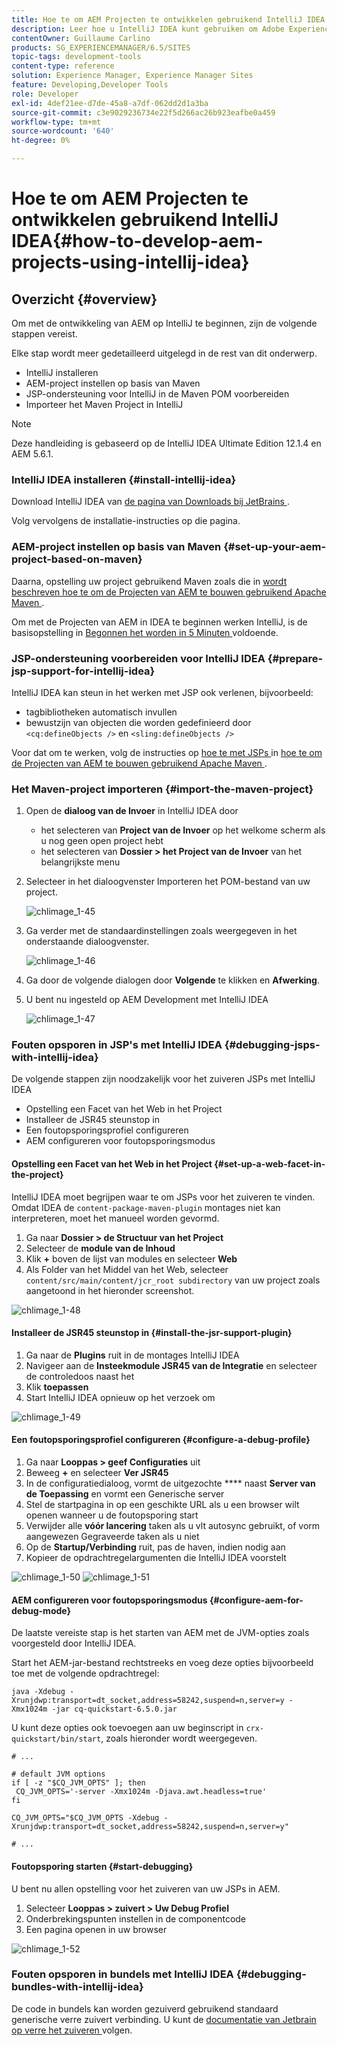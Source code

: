 ```yaml
---
title: Hoe te om AEM Projecten te ontwikkelen gebruikend IntelliJ IDEA
description: Leer hoe u IntelliJ IDEA kunt gebruiken om Adobe Experience Manager-projecten te ontwikkelen.
contentOwner: Guillaume Carlino
products: SG_EXPERIENCEMANAGER/6.5/SITES
topic-tags: development-tools
content-type: reference
solution: Experience Manager, Experience Manager Sites
feature: Developing,Developer Tools
role: Developer
exl-id: 4def21ee-d7de-45a8-a7df-062dd2d1a3ba
source-git-commit: c3e9029236734e22f5d266ac26b923eafbe0a459
workflow-type: tm+mt
source-wordcount: '640'
ht-degree: 0%

---
```


# Hoe te om AEM Projecten te ontwikkelen gebruikend IntelliJ IDEA{#how-to-develop-aem-projects-using-intellij-idea}

## Overzicht {#overview}

Om met de ontwikkeling van AEM op IntelliJ te beginnen, zijn de volgende stappen vereist.

Elke stap wordt meer gedetailleerd uitgelegd in de rest van dit onderwerp.

* IntelliJ installeren
* AEM-project instellen op basis van Maven
* JSP-ondersteuning voor IntelliJ in de Maven POM voorbereiden
* Importeer het Maven Project in IntelliJ

>[!NOTE]
>
>Deze handleiding is gebaseerd op de IntelliJ IDEA Ultimate Edition 12.1.4 en AEM 5.6.1.

### IntelliJ IDEA installeren {#install-intellij-idea}

Download IntelliJ IDEA van [ de pagina van Downloads bij JetBrains ](https://www.jetbrains.com/idea/download/).

Volg vervolgens de installatie-instructies op die pagina.

### AEM-project instellen op basis van Maven {#set-up-your-aem-project-based-on-maven}

Daarna, opstelling uw project gebruikend Maven zoals die in [ wordt beschreven hoe te om de Projecten van AEM te bouwen gebruikend Apache Maven ](/help/sites-developing/ht-projects-maven.md).

Om met de Projecten van AEM in IDEA te beginnen werken IntelliJ, is de basisopstelling in [ Begonnen het worden in 5 Minuten ](https://maven.apache.org/guides/getting-started/maven-in-five-minutes.html) voldoende.

### JSP-ondersteuning voorbereiden voor IntelliJ IDEA {#prepare-jsp-support-for-intellij-idea}

IntelliJ IDEA kan steun in het werken met JSP ook verlenen, bijvoorbeeld:

* tagbibliotheken automatisch invullen
* bewustzijn van objecten die worden gedefinieerd door `<cq:defineObjects />` en `<sling:defineObjects />`

Voor dat om te werken, volg de instructies op [ hoe te met JSPs ](/help/sites-developing/ht-projects-maven.md#how-to-work-with-jsps) in [ hoe te om de Projecten van AEM te bouwen gebruikend Apache Maven ](/help/sites-developing/ht-projects-maven.md).

### Het Maven-project importeren {#import-the-maven-project}

1. Open de **dialoog van de Invoer** in IntelliJ IDEA door

   * het selecteren van **Project van de Invoer** op het welkome scherm als u nog geen open project hebt
   * het selecteren van **Dossier > het Project van de Invoer** van het belangrijkste menu

1. Selecteer in het dialoogvenster Importeren het POM-bestand van uw project.

   ![ chlimage_1-45 ](assets/chlimage_1-45a.png)

1. Ga verder met de standaardinstellingen zoals weergegeven in het onderstaande dialoogvenster.

   ![ chlimage_1-46 ](assets/chlimage_1-46a.png)

1. Ga door de volgende dialogen door **Volgende** te klikken en **Afwerking**.
1. U bent nu ingesteld op AEM Development met IntelliJ IDEA

   ![ chlimage_1-47 ](assets/chlimage_1-47a.png)

### Fouten opsporen in JSP&#39;s met IntelliJ IDEA {#debugging-jsps-with-intellij-idea}

De volgende stappen zijn noodzakelijk voor het zuiveren JSPs met IntelliJ IDEA

* Opstelling een Facet van het Web in het Project
* Installeer de JSR45 steunstop in
* Een foutopsporingsprofiel configureren
* AEM configureren voor foutopsporingsmodus

#### Opstelling een Facet van het Web in het Project {#set-up-a-web-facet-in-the-project}

IntelliJ IDEA moet begrijpen waar te om JSPs voor het zuiveren te vinden. Omdat IDEA de `content-package-maven-plugin` montages niet kan interpreteren, moet het manueel worden gevormd.

1. Ga naar **Dossier > de Structuur van het Project**
1. Selecteer de **module van de Inhoud**
1. Klik **+** boven de lijst van modules en selecteer **Web**
1. Als Folder van het Middel van het Web, selecteer `content/src/main/content/jcr_root subdirectory` van uw project zoals aangetoond in het hieronder screenshot.

![ chlimage_1-48 ](assets/chlimage_1-48a.png)

#### Installeer de JSR45 steunstop in {#install-the-jsr-support-plugin}

1. Ga naar de **Plugins** ruit in de montages IntelliJ IDEA
1. Navigeer aan de **Insteekmodule JSR45 van de Integratie** en selecteer de controledoos naast het
1. Klik **toepassen**
1. Start IntelliJ IDEA opnieuw op het verzoek om

![ chlimage_1-49 ](assets/chlimage_1-49a.png)

#### Een foutopsporingsprofiel configureren {#configure-a-debug-profile}

1. Ga naar **Looppas > geef Configuraties** uit
1. Beweeg **+** en selecteer **Ver JSR45**
1. In de configuratiedialoog, vormt de uitgezochte **** naast **Server van de Toepassing** en vormt een Generische server
1. Stel de startpagina in op een geschikte URL als u een browser wilt openen wanneer u de foutopsporing start
1. Verwijder alle **vóór lancering** taken als u vlt autosync gebruikt, of vorm aangewezen Gegraveerde taken als u niet
1. Op de **Startup/Verbinding** ruit, pas de haven, indien nodig aan
1. Kopieer de opdrachtregelargumenten die IntelliJ IDEA voorstelt

![ chlimage_1-50 ](assets/chlimage_1-50a.png) ![ chlimage_1-51 ](assets/chlimage_1-51a.png)

#### AEM configureren voor foutopsporingsmodus {#configure-aem-for-debug-mode}

De laatste vereiste stap is het starten van AEM met de JVM-opties zoals voorgesteld door IntelliJ IDEA.

Start het AEM-jar-bestand rechtstreeks en voeg deze opties bijvoorbeeld toe met de volgende opdrachtregel:

`java -Xdebug -Xrunjdwp:transport=dt_socket,address=58242,suspend=n,server=y -Xmx1024m -jar cq-quickstart-6.5.0.jar`

U kunt deze opties ook toevoegen aan uw beginscript in `crx-quickstart/bin/start`, zoals hieronder wordt weergegeven.

```shell
# ...

# default JVM options
if [ -z "$CQ_JVM_OPTS" ]; then
 CQ_JVM_OPTS='-server -Xmx1024m -Djava.awt.headless=true'
fi

CQ_JVM_OPTS="$CQ_JVM_OPTS -Xdebug -Xrunjdwp:transport=dt_socket,address=58242,suspend=n,server=y"

# ...
```

#### Foutopsporing starten {#start-debugging}

U bent nu allen opstelling voor het zuiveren van uw JSPs in AEM.

1. Selecteer **Looppas > zuivert > Uw Debug Profiel**
1. Onderbrekingspunten instellen in de componentcode
1. Een pagina openen in uw browser

![ chlimage_1-52 ](assets/chlimage_1-52a.png)

### Fouten opsporen in bundels met IntelliJ IDEA {#debugging-bundles-with-intellij-idea}

De code in bundels kan worden gezuiverd gebruikend standaard generische verre zuivert verbinding. U kunt de [ documentatie van Jetbrain op verre het zuiveren ](https://www.jetbrains.com/help/idea/remote-debugging-with-product.html#remote-interpreter) volgen.
